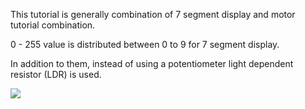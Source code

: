 <p>This tutorial is generally combination of 7 segment display and motor tutorial combination.</p>
<p>0 - 255 value is distributed between 0 to 9 for 7 segment display.</p>
<p>In addition to them, instead of using a potentiometer light dependent resistor (LDR) is used.</p>

<img src=https://user-images.githubusercontent.com/45767042/106253632-c9df4a80-6228-11eb-8ac5-80d30894e88b.PNG>
